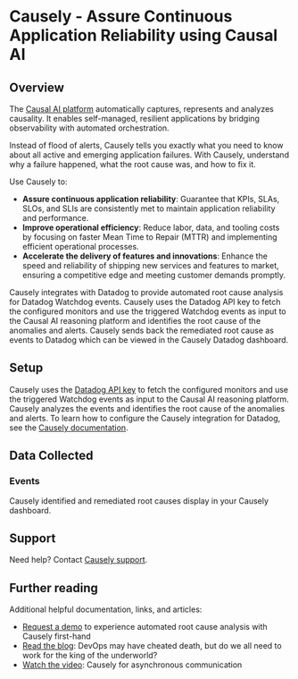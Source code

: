 # Causely - Assure Continuous Application Reliability using Causal AI

## Overview

The [Causal AI platform][1] automatically captures, represents and analyzes causality. It enables self-managed, resilient applications by bridging observability with automated orchestration. 

Instead of flood of alerts, Causely tells you exactly what you need to know about all active and emerging application failures. With Causely, understand why a failure happened, what the root cause was, and how to fix it.

Use Causely to:

- **Assure continuous application reliability**: Guarantee that KPIs, SLAs, SLOs, and SLIs are consistently met to maintain application reliability and performance.
- **Improve operational efficiency**: Reduce labor, data, and tooling costs by focusing on faster Mean Time to Repair (MTTR) and implementing efficient operational processes.
- **Accelerate the delivery of features and innovations**: Enhance the speed and reliability of shipping new services and features to market, ensuring a competitive edge and meeting customer demands promptly.

Causely integrates with Datadog to provide automated root cause analysis for Datadog Watchdog events. Causely uses the Datadog API key to fetch the configured monitors and use the triggered Watchdog events as input to the Causal AI reasoning platform and identifies the root cause of the anomalies and alerts. Causely sends back the remediated root cause as events to Datadog which can be viewed in the Causely Datadog dashboard.

## Setup

Causely uses the [Datadog API key][2] to fetch the configured monitors and use the triggered Watchdog events as input to the Causal AI reasoning platform. Causely analyzes the events and identifies the root cause of the anomalies and alerts.  To learn how to configure the Causely integration for Datadog, see the [Causely documentation][4].

## Data Collected

### Events

Causely identified and remediated root causes display in your Causely dashboard.

## Support

Need help? Contact [Causely support](mailto:support@causely.io).

## Further reading

Additional helpful documentation, links, and articles:
- [Request a demo][5] to experience automated root cause analysis with Causely first-hand
- [Read the blog][6]: DevOps may have cheated death, but do we all need to work for the king of the underworld?
- [Watch the video][7]: Causely for asynchronous communication

[1]: https://www.causely.io
[2]: https://app.datadoghq.com/organization-settings/api-keys
[3]: https://docs.datadoghq.com/monitors/
[4]: https://github.com/Causely/documentation/blob/main/install_agents.md
[5]: https://www.causely.io/demo/
[6]: https://www.causely.io/blog/devops-may-have-cheated-death-but-do-we-all-need-to-work-for-the-king-of-the-underworld/
[7]: https://www.causely.io/video/causely-for-asynchronous-communication/
